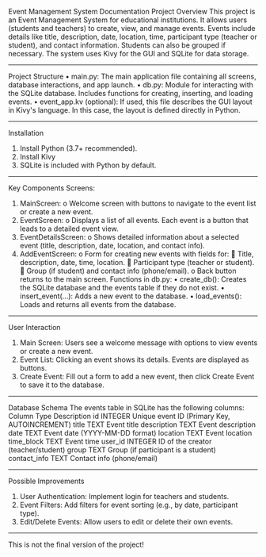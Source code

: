 Event Management System Documentation
Project Overview
This project is an Event Management System for educational institutions. It allows users (students and teachers) to create, view, and manage events. Events include details like title, description, date, location, time, participant type (teacher or student), and contact information. Students can also be grouped if necessary. The system uses Kivy for the GUI and SQLite for data storage.
________________________________________
Project Structure
•	main.py: The main application file containing all screens, database interactions, and app launch.
•	db.py: Module for interacting with the SQLite database. Includes functions for creating, inserting, and loading events.
•	event_app.kv (optional): If used, this file describes the GUI layout in Kivy's language. In this case, the layout is defined directly in Python.
________________________________________
Installation
1.	Install Python (3.7+ recommended).
2.	Install Kivy
3.	SQLite is included with Python by default.
________________________________________
Key Components
Screens:
1.	MainScreen:
o	Welcome screen with buttons to navigate to the event list or create a new event.
2.	EventScreen:
o	Displays a list of all events. Each event is a button that leads to a detailed event view.
3.	EventDetailsScreen:
o	Shows detailed information about a selected event (title, description, date, location, and contact info).
4.	AddEventScreen:
o	Form for creating new events with fields for:
	Title, description, date, time, location.
	Participant type (teacher or student).
	Group (if student) and contact info (phone/email).
o	Back button returns to the main screen.
Functions in db.py:
•	create_db(): Creates the SQLite database and the events table if they do not exist.
•	insert_event(...): Adds a new event to the database.
•	load_events(): Loads and returns all events from the database.
________________________________________
User Interaction
1.	Main Screen: Users see a welcome message with options to view events or create a new event.
2.	Event List: Clicking an event shows its details. Events are displayed as buttons.
3.	Create Event: Fill out a form to add a new event, then click Create Event to save it to the database.
________________________________________
Database Schema
The events table in SQLite has the following columns:
Column	Type	Description
id	INTEGER	Unique event ID (Primary Key, AUTOINCREMENT)
title	TEXT	Event title
description	TEXT	Event description
date	TEXT	Event date (YYYY-MM-DD format)
location	TEXT	Event location
time_block	TEXT	Event time
user_id	INTEGER	ID of the creator (teacher/student)
group	TEXT	Group (if participant is a student)
contact_info	TEXT	Contact info (phone/email)
________________________________________
Possible Improvements
1.	User Authentication: Implement login for teachers and students.
2.	Event Filters: Add filters for event sorting (e.g., by date, participant type).
3.	Edit/Delete Events: Allow users to edit or delete their own events.
________________________________________
This is not the final version of the project!

